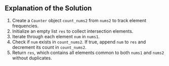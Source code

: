 ## Explanation of the Solution

1. Create a `Counter` object `count_nums2` from `nums2` to track element frequencies.
2. Initialize an empty list `res` to collect intersection elements.
3. Iterate through each element `num` in `nums1`.
4. Check if `num` exists in `count_nums2`. If true, append `num` to `res` and decrement its count in `count_nums2`.
5. Return `res`, which contains all elements common to both `nums1` and `nums2` without duplicates.


